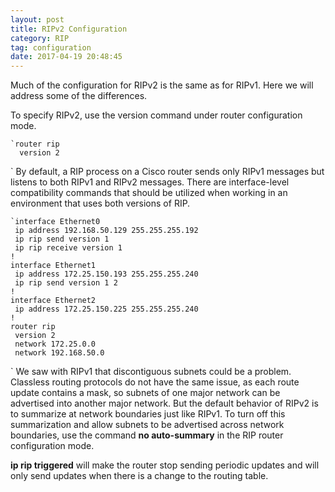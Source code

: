 ```yaml
---
layout: post
title: RIPv2 Configuration
category: RIP
tag: configuration
date: 2017-04-19 20:48:45
---
```

Much of the configuration for RIPv2 is the same as for RIPv1. Here we will address some of the differences.

To specify RIPv2, use the version command under router configuration mode.
```
`router rip
  version 2
```
`
By default, a RIP process on  a Cisco router sends only RIPv1 messages but listens to both RIPv1 and RIPv2 messages. There are interface-level compatibility commands that should be utilized when working in an environment that uses both versions of RIP.
```
`interface Ethernet0
 ip address 192.168.50.129 255.255.255.192
 ip rip send version 1
 ip rip receive version 1
!
interface Ethernet1
 ip address 172.25.150.193 255.255.255.240
 ip rip send version 1 2
!
interface Ethernet2
 ip address 172.25.150.225 255.255.255.240
!
router rip
 version 2
 network 172.25.0.0
 network 192.168.50.0
```
`
We saw with RIPv1 that discontiguous subnets could be a problem. Classless routing protocols do not have the same issue, as each route update contains a mask, so subnets of one major network can be advertised into another major network. But the default behavior of RIPv2 is to summarize at network boundaries just like RIPv1. To turn off this summarization and allow subnets to be advertised across network boundaries, use the command **no auto-summary** in the RIP router configuration mode.

**ip rip triggered** will make the router stop sending periodic updates and will only send updates when there is a change to the routing table.